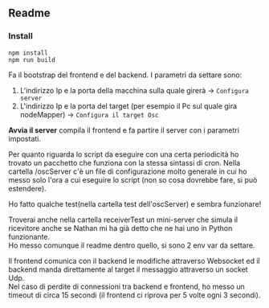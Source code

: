 ## Readme
### Install

    npm install
    npm run build

Fa il bootstrap del frontend e del backend.
I parametri da settare sono:

 1. L'indirizzo Ip e la porta della macchina sulla quale girerà -> `Configura server`
 2. L'indirizzo Ip e la porta del target (per esempio il Pc sul quale gira nodeMapper) -> `Configura il target Osc`
 
**Avvia il server** compila il frontend e fa partire il server con i parametri impostati.

Per quanto riguarda lo script da eseguire con una certa periodicità ho trovato un pacchetto che funziona con la stessa sintassi di cron.
Nella cartella /oscServer c'è un file di configurazione molto generale in cui ho messo solo l'ora a cui eseguire lo script (non so cosa dovrebbe fare, si può estendere).

Ho fatto qualche test(nella cartella test dell'oscServer) e sembra funzionare!

Troverai anche nella cartella receiverTest un mini-server che simula il ricevitore anche se Nathan mi ha già detto che ne hai uno in Python funzionante.   
Ho messo comunque il readme dentro quello, si sono 2 env var da settare.

Il frontend comunica con il backend le modifiche attraverso Websocket ed il backend manda direttamente al target il messaggio attraverso un socket Udp.    
Nel caso di perdite di connessioni tra backend e frontend, ho messo un timeout di circa 15 secondi (il frontend ci riprova per 5 volte ogni 3 secondi).    

